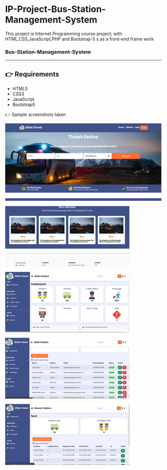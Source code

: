 # IP-Project-Bus-Station-Management-System
This project is Internet Programming course project; with HTML,CSS,JavaScript,PHP and Bootstrap-5 s as a front-end frame work

### Bus-Station-Management-System

---

## 👉 Requirements

- HTML5
- CSS3
- JavaScript
- Bootstrap5

👉 Sample screenshots taken

<img src="assets/screenshots/msg1946713276-71425.jpg" alt="Landing - Page" width="1000"/><br>

<img src="assets/screenshots/msg1946713276-71426.jpg" alt="Landing - Page" width="400"/><br>

<img src="assets/screenshots/msg1946713276-71427.jpg" alt="Admin - Page" width="400"/><br>

<img src="assets/screenshots/msg1946713276-71428.jpg" alt="Admin - Page" width="400"/><br>

<img src="assets/screenshots/msg1946713276-71429.jpg" alt="Assign Branch - page" width="400"/><br>
